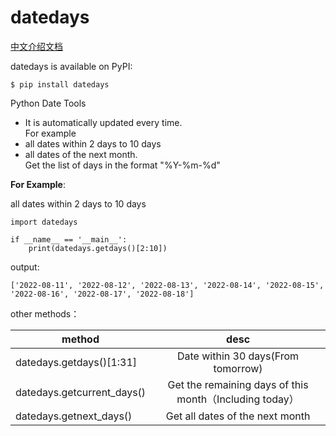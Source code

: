 # datedays

[中文介绍文档](https://github.com/liang1024/datedays/blob/main/README-CN.md)

datedays is available on PyPI:

```console
$ pip install datedays
```

Python Date Tools
* It is automatically updated every time.  
For example
* all dates within 2 days to 10 days 
* all dates of the next month.  
Get the list of days in the format "%Y-%m-%d"    

**For Example**:

all dates within 2 days to 10 days 
```
import datedays

if __name__ == '__main__':
    print(datedays.getdays()[2:10]) 
```
output:
```
['2022-08-11', '2022-08-12', '2022-08-13', '2022-08-14', '2022-08-15', '2022-08-16', '2022-08-17', '2022-08-18']
```

other methods：

method| desc
--- | :---:
datedays.getdays()[1:31] |Date within 30 days(From tomorrow)
datedays.getcurrent_days() | Get the remaining days of this month（Including today）
datedays.getnext_days() | Get all dates of the next month
